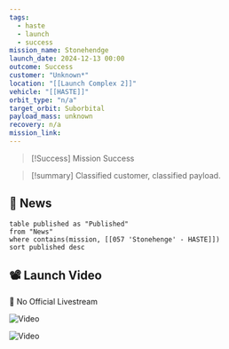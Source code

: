 ```yaml
---
tags:
  - haste
  - launch
  - success
mission_name: Stonehendge
launch_date: 2024-12-13 00:00
outcome: Success
customer: "Unknown*"
location: "[[Launch Complex 2]]"
vehicle: "[[HASTE]]"
orbit_type: "n/a"
target_orbit: Suborbital
payload_mass: unknown
recovery: n/a
mission_link: 
---
```

>[!Success] Mission Success

>[!summary]
>Classified customer, classified payload.

## 📰 News
```dataview
table published as "Published"
from "News"
where contains(mission, [[057 'Stonehenge' - HASTE]])
sort published desc
```

## 📽️ Launch Video

🚫 No Official Livestream  

![Video](https://x.com/kyle_LTS/status/1867760256274903275)

![Video](https://x.com/joshlikesrocket/status/1867745406341591451)